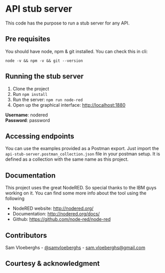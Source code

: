 # API stub server

This code has the purpose to run a stub server for any API.


## Pre requisites

You should have node, npm & git installed. You can check this in cli:

```
node -v && npm -v && git --version
```

## Running the stub server

1. Clone the project
2. Run `npm install`
3. Run the server: `npm run node-red`
4. Open up the graphical interface: [http://localhost:1880](http://localhost:1880)

**Username**: nodered  
**Password**: password

## Accessing endpoints

You can use the examples provided as a Postman export. Just import the `api-stub-server.postman_collection.json` file
in your postman setup. It is defined as a collection with the same name as this project.

## Documentation

This project uses the great NodeRED. So special thanks to the IBM guys working on it. You can find some more info
about the tool using the following

- NodeRED website: http://nodered.org/
- Documentation: http://nodered.org/docs/
- Github: https://github.com/node-red/node-red

## Contributors

Sam Vloeberghs - [@samvloeberghs](https://twitter.com/samvloeberghs) - [sam.vloeberghs@gmail.com](mailto:sam.vloeberghs@gmail.com)

## Courtesy & acknowledgment